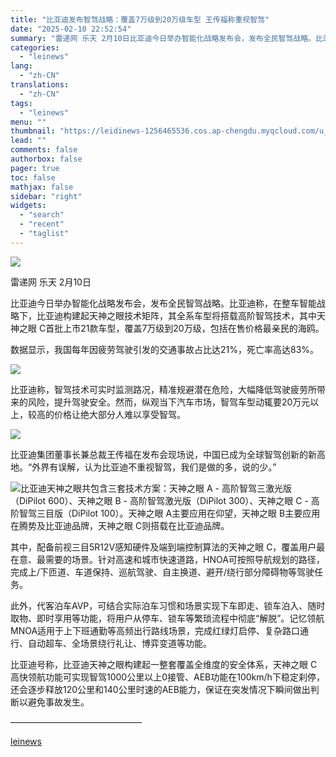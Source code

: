 ```yaml
---
title: "比亚迪发布智驾战略：覆盖7万级到20万级车型 王传福称重视智驾"
date: "2025-02-10 22:52:54"
summary: "雷递网 乐天 2月10日比亚迪今日举办智能化战略发布会，发布全民智驾战略。比亚迪称，在整车智能战略下..."
categories:
  - "leinews"
lang:
  - "zh-CN"
translations:
  - "zh-CN"
tags:
  - "leinews"
menu: ""
thumbnail: "https://leidinews-1256465536.cos.ap-chengdu.myqcloud.com/u_News/20250210/6387482477155662996895109.jpeg"
lead: ""
comments: false
authorbox: false
pager: true
toc: false
mathjax: false
sidebar: "right"
widgets:
  - "search"
  - "recent"
  - "taglist"
---
```


![](https://p3-sign.toutiaoimg.com/tos-cn-i-axegupay5k/9fe9ae76c9ea4b878113c25b688ab3c9~tplv-tt-origin-web:gif.jpeg?_iz=58558&from=article.pc_detail&lk3s=953192f4&x-expires=1739803852&x-signature=yPa4wJjed2vqfPEie1oO8j4iTNA%3D)

雷递网 乐天 2月10日

比亚迪今日举办智能化战略发布会，发布全民智驾战略。比亚迪称，在整车智能战略下，比亚迪构建起天神之眼技术矩阵，其全系车型将搭载高阶智驾技术，其中天神之眼 C首批上市21款车型，覆盖7万级到20万级，包括在售价格最亲民的海鸥。

数据显示，我国每年因疲劳驾驶引发的交通事故占比达21%，死亡率高达83%。

![](https://p3-sign.toutiaoimg.com/tos-cn-i-6w9my0ksvp/2063773ee9834a098e8b7786c7c9969b~tplv-tt-origin-web:gif.jpeg?_iz=58558&from=article.pc_detail&lk3s=953192f4&x-expires=1739803852&x-signature=azH2EdwJFsVIHxaCK5J2wVYms%2FY%3D)

比亚迪称，智驾技术可实时监测路况，精准规避潜在危险，大幅降低驾驶疲劳所带来的风险，提升驾驶安全。然而，纵观当下汽车市场，智驾车型动辄要20万元以上，较高的价格让绝大部分人难以享受智驾。

![](https://p3-sign.toutiaoimg.com/tos-cn-i-6w9my0ksvp/194c787cc2014e0bbe2ba60a0a36aeab~tplv-tt-origin-web:gif.jpeg?_iz=58558&from=article.pc_detail&lk3s=953192f4&x-expires=1739803852&x-signature=sSu7o6LX1oopAHYcYPATUZW5Omw%3D)

比亚迪集团董事长兼总裁王传福在发布会现场说，中国已成为全球智驾创新的新高地。“外界有误解，认为比亚迪不重视智驾，我们是做的多，说的少。”

![](https://p3-sign.toutiaoimg.com/tos-cn-i-6w9my0ksvp/9362fa1ce5ce4c92a293b3f0a916b403~tplv-tt-origin-web:gif.jpeg?_iz=58558&from=article.pc_detail&lk3s=953192f4&x-expires=1739803852&x-signature=BOEiIQHbAMYc2Yt4ZGroLlRSrWQ%3D)比亚迪天神之眼共包含三套技术方案：天神之眼 A - 高阶智驾三激光版（DiPilot 600）、天神之眼 B - 高阶智驾激光版（DiPilot 300）、天神之眼 C - 高阶智驾三目版（DiPilot 100）。天神之眼 A主要应用在仰望，天神之眼 B主要应用在腾势及比亚迪品牌，天神之眼 C则搭载在比亚迪品牌。

其中，配备前视三目5R12V感知硬件及端到端控制算法的天神之眼 C，覆盖用户最在意、最需要的场景。针对高速和城市快速道路，HNOA可按照导航规划的路径，完成上/下匝道、车道保持、巡航驾驶、自主换道、避开/绕行部分障碍物等驾驶任务。

此外，代客泊车AVP，可结合实际泊车习惯和场景实现下车即走、锁车泊入、随时取物、即时享用等功能，将用户从停车、锁车等繁琐流程中彻底“解脱”。记忆领航MNOA适用于上下班通勤等高频出行路线场景，完成红绿灯启停、复杂路口通行、自动超车、全场景绕行礼让、博弈变道等功能。

比亚迪号称，比亚迪天神之眼构建起一整套覆盖全维度的安全体系，天神之眼 C高快领航功能可实现智驾1000公里以上0接管、AEB功能在100km/h下稳定刹停，还会逐步释放120公里和140公里时速的AEB能力，保证在突发情况下瞬间做出判断以避免事故发生。

———————————————

[leinews](https://www.leinews.com/n28997/detail.html)
